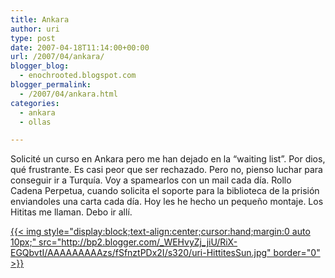 ```yaml
---
title: Ankara
author: uri
type: post
date: 2007-04-18T11:14:00+00:00
url: /2007/04/ankara/
blogger_blog:
  - enochrooted.blogspot.com
blogger_permalink:
  - /2007/04/ankara.html
categories:
  - ankara
  - ollas

---
```

Solicité un curso en Ankara pero me han dejado en la &#8220;waiting list&#8221;. Por dios, qué frustrante. Es casi peor que ser rechazado. Pero no, pienso luchar para conseguir ir a Turquía. Voy a spamearlos con un mail cada día. Rollo Cadena Perpetua, cuando solicita el soporte para la biblioteca de la prisión enviandoles una carta cada día. Hoy les he hecho un pequeño montaje. Los Hititas me llaman. Debo ir allí.

[{{< img style="display:block;text-align:center;cursor:hand;margin:0 auto 10px;" src="http://bp2.blogger.com/_WEHvyZj_jiU/RiX-EGQbvtI/AAAAAAAAAzs/fSfnztPDx2I/s320/uri-HittitesSun.jpg" border="0" >}}][1]

 [1]: http://bp2.blogger.com/_WEHvyZj_jiU/RiX-EGQbvtI/AAAAAAAAAzs/fSfnztPDx2I/s1600-h/uri-HittitesSun.jpg